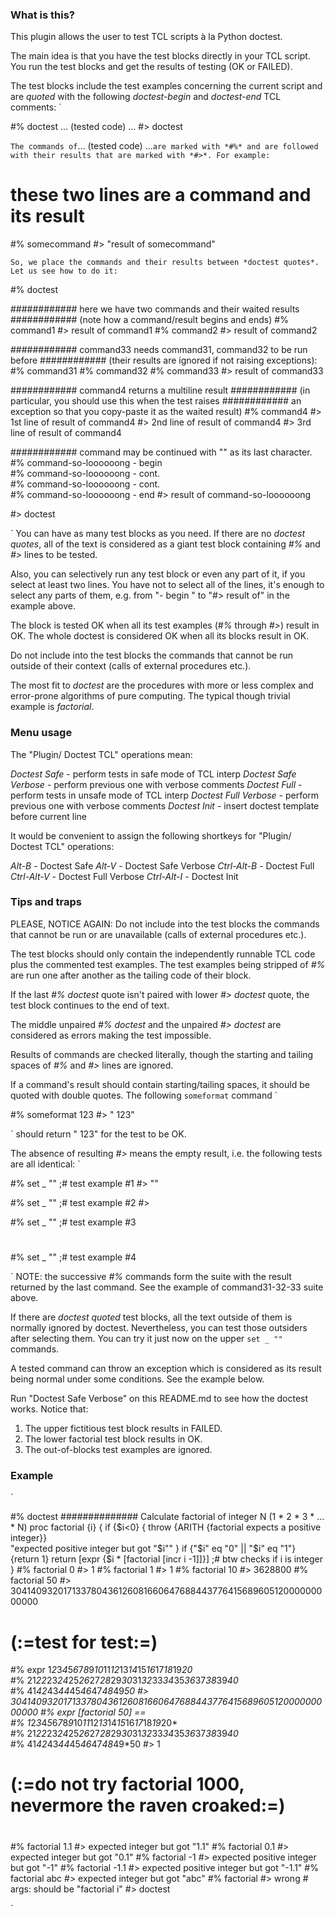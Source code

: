 

### What is this?

This plugin allows the user to test TCL scripts à la Python doctest.

The main idea is that you have the test blocks directly in your TCL script. You run the test blocks and get the results of testing (OK or FAILED).

The test blocks include the test examples concerning the current script and are *quoted* with the following *doctest-begin* and *doctest-end* TCL comments:
`

  #% doctest
  ... (tested code) ...
  #> doctest

`
The commands of `... (tested code) ...` are marked with *#%* and are followed with their results that are marked with *#>*. For example:
`

  # these two lines are a command and its result
  #% somecommand
  #> "result of somecommand"

`
So, we place the commands and their results between *doctest quotes*. Let us see how to do it:
`

  #% doctest

  ############ here we have two commands and their waited results
  ############ (note how a command/result begins and ends)
  #% command1
  #> result of command1
  #% command2
  #> result of command2

  ############ command33 needs command31, command32 to be run before
  ############ (their results are ignored if not raising exceptions):
  #% command31
  #% command32
  #% command33
  #> result of command33

  ############ command4 returns a multiline result
  ############ (in particular, you should use this when the test raises
  ############ an exception so that you copy-paste it as the waited result)
  #% command4
  #> 1st line of result of command4
  #> 2nd line of result of command4
  #> 3rd line of result of command4

  ############ command may be continued with "\" as its last character.
  #% command-so-loooooong - begin \
  #% command-so-loooooong - cont. \
  #% command-so-loooooong - cont. \
  #% command-so-loooooong - end
  #> result of command-so-loooooong

  #> doctest

`
You can have as many test blocks as you need. If there are no *doctest quotes*, all of the text is considered as a giant test block containing *#%* and *#>* lines to be tested.

Also, you can selectively run any test block or even any part of it, if you select at least two lines. You have not to select all of the lines, it's enough to select any parts of them, e.g. from "- begin \" to "#> result of" in the example above.

The block is tested OK when all its test examples (*#%* through *#>*) result in OK. The whole doctest is considered OK when all its blocks result in OK.

Do not include into the test blocks the commands that cannot be run outside of their context (calls of external procedures etc.).

The most fit to *doctest* are the procedures with more or less complex and error-prone algorithms of pure computing. The typical though trivial example is *factorial*.


### Menu usage

The "Plugin/ Doctest TCL" operations mean:

  *Doctest Safe*         - perform tests in safe mode of TCL interp
  *Doctest Safe Verbose* - perform previous one with verbose comments
  *Doctest Full*         - perform tests in unsafe mode of TCL interp
  *Doctest Full Verbose* - perform previous one with verbose comments
  *Doctest Init*         - insert doctest template before current line

It would be convenient to assign the following shortkeys for "Plugin/ Doctest TCL" operations:

  *Alt-B*      - Doctest Safe
  *Alt-V*      - Doctest Safe Verbose
  *Ctrl-Alt-B* - Doctest Full
  *Ctrl-Alt-V* - Doctest Full Verbose
  *Ctrl-Alt-I* - Doctest Init


### Tips and traps

PLEASE, NOTICE AGAIN: Do not include into the test blocks the commands that cannot be run or are unavailable (calls of external procedures etc.).

The test blocks should only contain the independently runnable TCL code plus the commented test examples. The test examples being stripped of *#%* are run one after another as the tailing code of their block.

If the last *#% doctest* quote isn't paired with lower *#> doctest* quote, the test block continues to the end of text.

The middle unpaired *#% doctest* and the unpaired *#> doctest* are considered as errors making the test impossible.

Results of commands are checked literally, though the starting and tailing spaces of *#%* and *#>* lines are ignored.

If a command's result should contain starting/tailing spaces, it should be quoted with double quotes. The following `someformat` command
`

  #% someformat 123
  #> "  123"

`
should return "  123" for the test to be OK.

The absence of resulting *#>* means the empty result, i.e. the following tests are all identical:
`

  #% set _ ""  ;# test example #1
  #> ""

  #% set _ ""  ;# test example #2
  #>

  #% set _ ""  ;# test example #3
  #

  #% set _ ""  ;# test example #4

`
NOTE: the successive *#%* commands form the suite with the result returned by the last command. See the example of command31-32-33 suite above.

If there are *doctest quoted* test blocks, all the text outside of them is normally ignored by doctest. Nevertheless, you can test those outsiders after selecting them. You can try it just now on the upper `set _ ""` commands.

A tested command can throw an exception which is considered as its result being normal under some conditions. See the example below.

Run "Doctest Safe Verbose" on this README.md to see how the doctest works. Notice that:

1. The upper fictitious test block results in FAILED.
2. The lower factorial test block results in OK.
3. The out-of-blocks test examples are ignored.


### Example
`

  #% doctest
  ############## Calculate factorial of integer N (1 * 2 * 3 * ... * N)
  proc factorial {i} {
    if {$i<0} {
      throw {ARITH {factorial expects a positive integer}} \
      "expected positive integer but got \"$i\""
    }
    if {"$i" eq "0" || "$i" eq "1"} {return 1}
    return [expr {$i * [factorial [incr i -1]]}] ;# btw checks if i is integer
  }
  #% factorial 0
  #> 1
  #% factorial 1
  #> 1
  #% factorial 10
  #> 3628800
  #% factorial 50
  #> 30414093201713378043612608166064768844377641568960512000000000000
  #
  # (:=test for test:=)
  #% expr 1*2*3*4*5*6*7*8*9*10*11*12*13*14*15*16*17*18*19*20* \
  #%      21*22*23*24*25*26*27*28*29*30*31*32*33*34*35*36*37*38*39*40* \
  #%      41*42*43*44*45*46*47*48*49*50
  #> 30414093201713378043612608166064768844377641568960512000000000000
  #% expr [factorial 50] == \
  #%      1*2*3*4*5*6*7*8*9*10*11*12*13*14*15*16*17*18*19*20* \
  #%      21*22*23*24*25*26*27*28*29*30*31*32*33*34*35*36*37*38*39*40* \
  #%      41*42*43*44*45*46*47*48*49*50
  #> 1
  # (:=do not try factorial 1000, nevermore the raven croaked:=)
  #
  #% factorial 1.1
  #> expected integer but got "1.1"
  #% factorial 0.1
  #> expected integer but got "0.1"
  #% factorial -1
  #> expected positive integer but got "-1"
  #% factorial -1.1
  #> expected positive integer but got "-1.1"
  #% factorial abc
  #> expected integer but got "abc"
  #% factorial
  #> wrong # args: should be "factorial i"
  #> doctest

`
